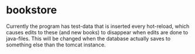 # bookstore
Currently the program has test-data that is inserted every hot-reload, which causes edits to these (and new books) to disappear when edits are done to java-files. This will be changed when the database actually saves to something else than the tomcat instance.  